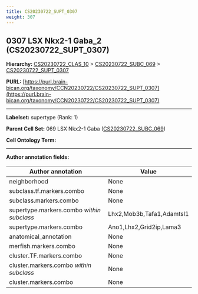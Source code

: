 ```yaml
---
title: CS20230722_SUPT_0307
weight: 307
---
```

## 0307 LSX Nkx2-1 Gaba_2 (CS20230722_SUPT_0307)
<b>Hierarchy: </b>
[CS20230722_CLAS_10](../CS20230722_CLAS_10) >
[CS20230722_SUBC_069](../CS20230722_SUBC_069) >
[CS20230722_SUPT_0307](../CS20230722_SUPT_0307)

**PURL:** [https://purl.brain-bican.org/taxonomy/CCN20230722/CS20230722_SUPT_0307](https://purl.brain-bican.org/taxonomy/CCN20230722/CS20230722_SUPT_0307)

---


**Labelset:** supertype (Rank: 1)

**Parent Cell Set:** 069 LSX Nkx2-1 Gaba ([CS20230722_SUBC_069](../CS20230722_SUBC_069))



**Cell Ontology Term:** 

[MARKER GENES.]: #


---

[TRANSFERRED ANNOTATIONS.]: #


[AUTHOR ANNOTATION FIELDS.]: #


**Author annotation fields:**

| Author annotation | Value |
|-------------------|-------|
|neighborhood|None|
|subclass.tf.markers.combo|None|
|subclass.markers.combo|None|
|supertype.markers.combo _within subclass_|Lhx2,Mob3b,Tafa1,Adamtsl1|
|supertype.markers.combo|Ano1,Lhx2,Grid2ip,Lama3|
|anatomical_annotation|None|
|merfish.markers.combo|None|
|cluster.TF.markers.combo|None|
|cluster.markers.combo _within subclass_|None|
|cluster.markers.combo|None|
